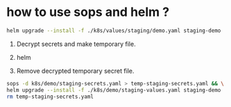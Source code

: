 # how to use sops and helm ?



```bash
helm upgrade --install -f ./k8s/values/staging/demo.yaml staging-demo ./k8s/demo --dry-run
```

1. Decrypt secrets and make temporary file.

2. helm

3. Remove decrypted temporary secret file.

```bash
sops -d k8s/demo/staging-secrets.yaml > temp-staging-secrets.yaml && \
helm upgrade --install -f ./k8s/demo/staging-values.yaml staging-demo ./k8s/demo && \
rm temp-staging-secrets.yaml
```
